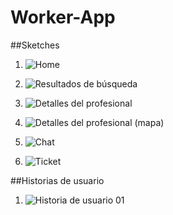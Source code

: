 # Worker-App

##Sketches

1. ![Home](./doc/sketch-01-home.png)

2. ![Resultados de búsqueda](./doc/sketch-02-resultados-busqueda.png)

3. ![Detalles del profesional](./doc/sketch-03-pro-detalle.png)

4. ![Detalles del profesional (mapa)](./doc/sketch-03-modal-pro-detalle.png)

5. ![Chat](./doc/sketch-04-chat.png)

6. ![Ticket](./doc/sketch-05-ticket.png)

##Historias de usuario

1. ![Historia de usuario 01](./doc/user-story-01.png)
